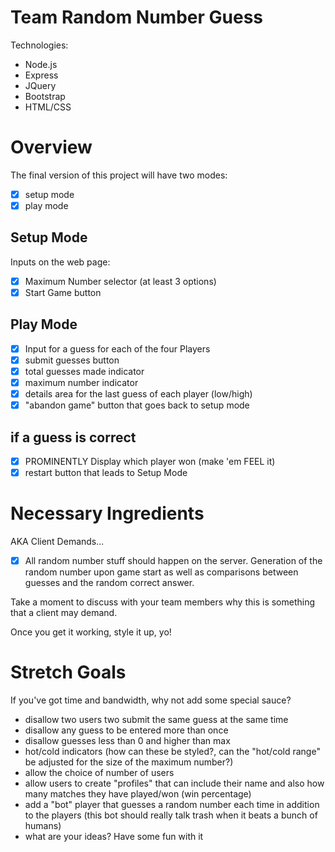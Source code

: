 Team Random Number Guess
========================

Technologies:
* Node.js
* Express
* JQuery
* Bootstrap
* HTML/CSS

Overview
========
The final version of this project will have two modes:
* [x] setup mode
* [x] play mode

Setup Mode
----------
Inputs on the web page:
* [x] Maximum Number selector (at least 3 options)
* [x] Start Game button

Play Mode
---------
* [x] Input for a guess for each of the four Players
* [x] submit guesses button
* [x] total guesses made indicator
* [x] maximum number indicator
* [x] details area for the last guess of each player (low/high)
* [x] "abandon game" button that goes back to setup mode

if a guess is correct
---------------------

* [x] PROMINENTLY Display which player won (make 'em FEEL it)
* [x] restart button that leads to Setup Mode

Necessary Ingredients
=====================
AKA Client Demands...

* [x] All random number stuff should happen on the server. Generation of the random number upon game start as well as comparisons between guesses and the random correct answer.

Take a moment to discuss with your team members why this is something that a client may demand.  

Once you get it working, style it up, yo!


Stretch Goals
=============
If you've got time and bandwidth, why not add some special sauce?


* disallow two users two submit the same guess at the same time
* disallow any guess to be entered more than once
* disallow guesses less than 0 and higher than max
* hot/cold indicators (how can these be styled?, can the "hot/cold range" be adjusted for the size of the maximum number?)
* allow the choice of number of users
* allow users to create "profiles" that can include their name and also how many matches they have played/won (win percentage)
* add a "bot" player that guesses a random number each time in addition to the players (this bot should really talk trash when it beats a bunch of humans)
* what are your ideas? Have some fun with it
